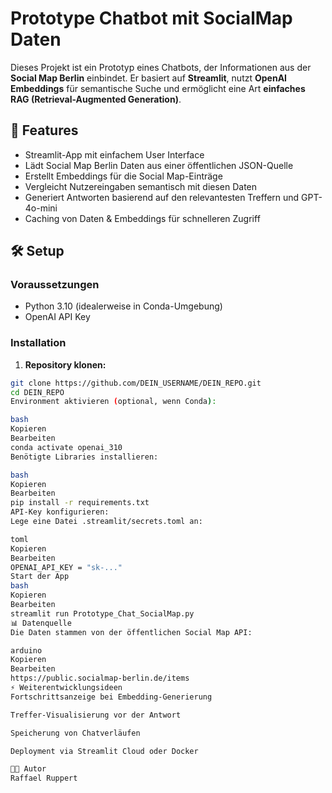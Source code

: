 # Prototype Chatbot mit SocialMap Daten

Dieses Projekt ist ein Prototyp eines Chatbots, der Informationen aus der **Social Map Berlin** einbindet. Er basiert auf **Streamlit**, nutzt **OpenAI Embeddings** für semantische Suche und ermöglicht eine Art **einfaches RAG (Retrieval-Augmented Generation)**.

## 🚀 Features

- Streamlit-App mit einfachem User Interface
- Lädt Social Map Berlin Daten aus einer öffentlichen JSON-Quelle
- Erstellt Embeddings für die Social Map-Einträge
- Vergleicht Nutzereingaben semantisch mit diesen Daten
- Generiert Antworten basierend auf den relevantesten Treffern und GPT-4o-mini
- Caching von Daten & Embeddings für schnelleren Zugriff

## 🛠️ Setup

### Voraussetzungen

- Python 3.10 (idealerweise in Conda-Umgebung)
- OpenAI API Key

### Installation

1. **Repository klonen:**
```bash
git clone https://github.com/DEIN_USERNAME/DEIN_REPO.git
cd DEIN_REPO
Environment aktivieren (optional, wenn Conda):

bash
Kopieren
Bearbeiten
conda activate openai_310
Benötigte Libraries installieren:

bash
Kopieren
Bearbeiten
pip install -r requirements.txt
API-Key konfigurieren:
Lege eine Datei .streamlit/secrets.toml an:

toml
Kopieren
Bearbeiten
OPENAI_API_KEY = "sk-..."
Start der App
bash
Kopieren
Bearbeiten
streamlit run Prototype_Chat_SocialMap.py
📊 Datenquelle
Die Daten stammen von der öffentlichen Social Map API:

arduino
Kopieren
Bearbeiten
https://public.socialmap-berlin.de/items
⚡ Weiterentwicklungsideen
Fortschrittsanzeige bei Embedding-Generierung

Treffer-Visualisierung vor der Antwort

Speicherung von Chatverläufen

Deployment via Streamlit Cloud oder Docker

🧑‍💻 Autor
Raffael Ruppert